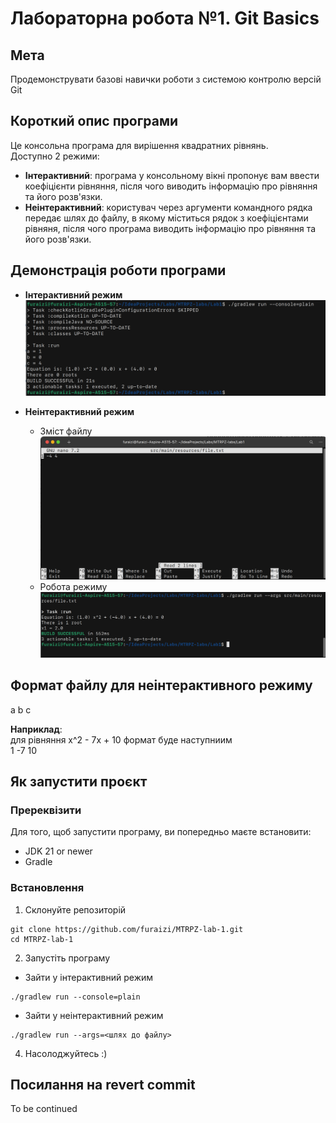 # Лабораторна робота №1. Git Basics

## Мета
Продемонструвати базові навички роботи з системою контролю версій Git

## Короткий опис програми  
Це консольна програма для вирішення квадратних рівнянь.  
Доступно 2 режими:
- **Інтерактивний**: програма у консольному вікні пропонує вам ввести коефіцієнти рівняння, після чого виводить інформацію про рівняння та його розв'язки.
- **Неінтерактивний**: користувач через аргументи командного рядка передає шлях до файлу, в якому міститься рядок з коефіцієнтами рівняня, після чого програма виводить інформацію про рівняння та його розв'язки.

## Демонстрація роботи програми
- **Інтерактивний режим**
![interactive](./resources/interactive_mode.png)

- **Неінтерактивний режим**  
    - Зміст файлу
    ![contents](./resources/file_content.png)  
    - Робота режиму
    ![noninteractive](./resources/non-interactive_mode.png)




## Формат файлу для неінтерактивного режиму
a b c  
  
**Наприклад**:  
для рівняння x^2 - 7x + 10 формат буде наступниим  
1 -7 10

## Як запустити проєкт

### Пререквізити
Для того, щоб запустити програму, ви попередньо маєте встановити:
- JDK 21 or newer
- Gradle

### Встановлення

1. Склонуйте репозиторій
```
git clone https://github.com/furaizi/MTRPZ-lab-1.git
cd MTRPZ-lab-1
```

2. Запустіть програму
- Зайти у інтерактивний режим
```
./gradlew run --console=plain
```

- Зайти у неінтерактивний режим
```
./gradlew run --args=<шлях до файлу>
```

4. Насолоджуйтесь :)

## Посилання на revert commit
To be continued
